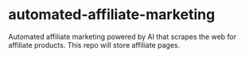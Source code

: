 # automated-affiliate-marketing

Automated affiliate marketing powered by AI that scrapes the web for affiliate products. This repo will store affiliate pages.
